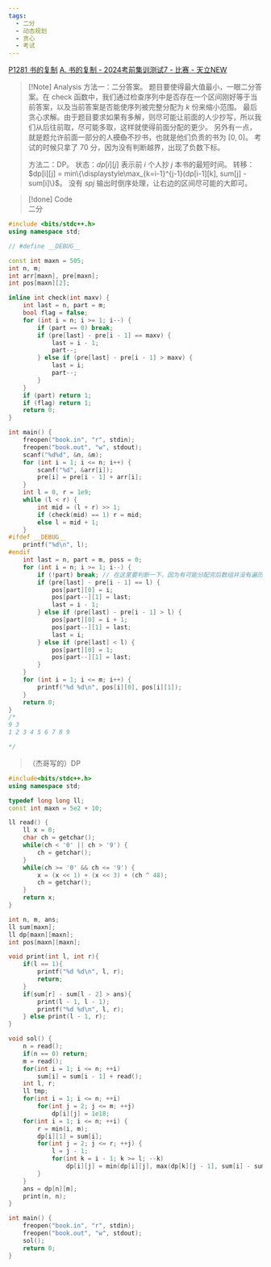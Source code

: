 ```yaml
---
tags:
  - 二分
  - 动态规划
  - 贪心
  - 考试
---
```

[P1281 书的复制](https://www.luogu.com.cn/problem/P1281)
[A. 书的复制 - 2024考前集训测试7 - 比赛 - 天立NEW](http://47.108.49.170:8000/contest/17/problem/1)
> [!Note] Analysis
> 方法一：二分答案。
> 题目要使得最大值最小，一眼二分答案。在 check 函数中，我们通过检查序列中是否存在一个区间刚好等于当前答案，以及当前答案是否能使序列被完整分配为 $k$ 份来缩小范围。
> 最后贪心求解。由于题目要求如果有多解，则尽可能让前面的人少抄写，所以我们从后往前取，尽可能多取，这样就使得前面分配的更少。
> 另外有一点，就是题允许前面一部分的人~~摸鱼~~不抄书，也就是他们负责的书为 $[0,0]$。
> 考试的时候只拿了 $70$ 分，因为没有判断越界，出现了负数下标。
> 
> 方法二：DP。
> 状态：$dp[i][j]$ 表示前 $i$ 个人抄 $j$ 本书的最短时间。
>转移：$dp[i][j] = min\{\displaystyle\max_{k=i-1}^{j-1}(dp[i-1][k], sum[j] - sum[i]\}$。
>没有 $spj$ 输出时倒序处理，让右边的区间尽可能的大即可。

> [!done] Code  
> 二分
```cpp
#include <bits/stdc++.h>
using namespace std;

// #define __DEBUG__

const int maxn = 505;
int n, m;
int arr[maxn], pre[maxn];
int pos[maxn][2];

inline int check(int maxv) {
    int last = n, part = m;
    bool flag = false;
    for (int i = n; i >= 1; i--) {
        if (part == 0) break;
        if (pre[last] - pre[i - 1] == maxv) {
            last = i - 1;
            part--;
        } else if (pre[last] - pre[i - 1] > maxv) {
            last = i;
            part--;
        }
    }
    if (part) return 1;
    if (flag) return 1;
    return 0;
}

int main() {
    freopen("book.in", "r", stdin);
    freopen("book.out", "w", stdout);
    scanf("%d%d", &n, &m);
    for (int i = 1; i <= n; i++) {
        scanf("%d", &arr[i]);
        pre[i] = pre[i - 1] + arr[i];
    }
    int l = 0, r = 1e9;
    while (l < r) {
        int mid = (l + r) >> 1;
        if (check(mid) == 1) r = mid;
        else l = mid + 1;
    }
#ifdef __DEBUG__
    printf("%d\n", l);
#endif
    int last = n, part = m, poss = 0;
    for (int i = n; i >= 1; i--) {
        if (!part) break; // 在这里要判断一下，因为有可能分配完后数组并没有遍历完
        if (pre[last] - pre[i - 1] == l) {
            pos[part][0] = i;
            pos[part--][1] = last;
            last = i - 1;
        } else if (pre[last] - pre[i - 1] > l) {
            pos[part][0] = i + 1;
            pos[part--][1] = last;
            last = i;
        } else if (pre[last] < l) {
            pos[part][0] = 1;
            pos[part--][1] = last;
        }
    }
    for (int i = 1; i <= m; i++) {
        printf("%d %d\n", pos[i][0], pos[i][1]);
    }
    return 0;
}
/*
9 3
1 2 3 4 5 6 7 8 9

*/
```
> （杰哥写的）DP
```cpp
#include<bits/stdc++.h>
using namespace std;

typedef long long ll;
const int maxn = 5e2 + 10;

ll read() {
	ll x = 0;
	char ch = getchar();
	while(ch < '0' || ch > '9') {
		ch = getchar();
	}
	while(ch >= '0' && ch <= '9') {
		x = (x << 1) + (x << 3) + (ch ^ 48);
		ch = getchar();
	}
	return x;
}

int n, m, ans;
ll sum[maxn];
ll dp[maxn][maxn];
int pos[maxn][maxn];

void print(int l, int r){
	if(l == 1){
		printf("%d %d\n", l, r);
		return;
	}
	if(sum[r] - sum[l - 2] > ans){
		print(l - 1, l - 1);
		printf("%d %d\n", l, r);
	} else print(l - 1, r);
}

void sol() {
	n = read();
	if(n == 0) return;
	m = read();
	for(int i = 1; i <= n; ++i)
		sum[i] = sum[i - 1] + read();
	int l, r;
	ll tmp;
	for(int i = 1; i <= n; ++i)
		for(int j = 2; j <= m; ++j)
			dp[i][j] = 1e18;
	for(int i = 1; i <= n; ++i) {
		r = min(i, m);
		dp[i][1] = sum[i];
		for(int j = 2; j <= r; ++j) {
			l = j - 1;
			for(int k = i - 1; k >= l; --k)
				dp[i][j] = min(dp[i][j], max(dp[k][j - 1], sum[i] - sum[k]));
		}
	}
	ans = dp[n][m];
	print(n, n);
}

int main() {
	freopen("book.in", "r", stdin);
	freopen("book.out", "w", stdout);
	sol();
	return 0;
}
```
